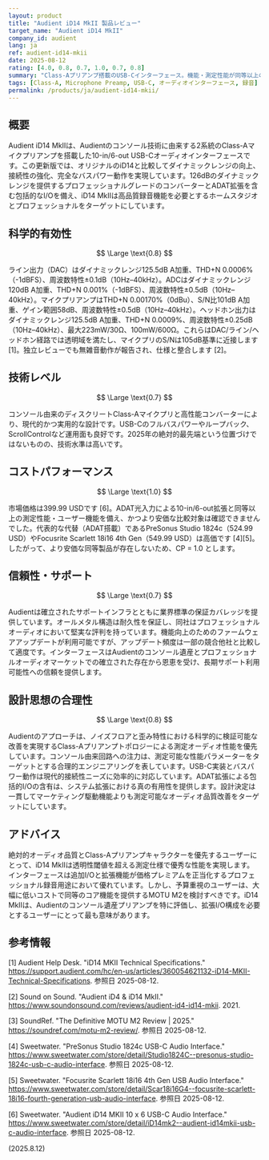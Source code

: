 ```yaml
---
layout: product
title: "Audient iD14 MkII 製品レビュー"
target_name: "Audient iD14 MkII"
company_id: audient
lang: ja
ref: audient-id14-mkii
date: 2025-08-12
rating: [4.0, 0.8, 0.7, 1.0, 0.7, 0.8]
summary: "Class-Aプリアンプ搭載のUSB-Cインターフェース。機能・測定性能が同等以上のより安価な代替が存在しない"
tags: [Class-A, Microphone Preamp, USB-C, オーディオインターフェース, 録音]
permalink: /products/ja/audient-id14-mkii/
---
```

## 概要

Audient iD14 MkIIは、Audientのコンソール技術に由来する2系統のClass-Aマイクプリアンプを搭載した10-in/6-out USB-Cオーディオインターフェースです。この更新版では、オリジナルのiD14と比較してダイナミックレンジの向上、接続性の強化、完全なバスパワー動作を実現しています。126dBのダイナミックレンジを提供するプロフェッショナルグレードのコンバーターとADAT拡張を含む包括的なI/Oを備え、iD14 MkIIは高品質録音機能を必要とするホームスタジオとプロフェッショナルをターゲットにしています。

## 科学的有効性

$$ \Large \text{0.8} $$

ライン出力（DAC）はダイナミックレンジ125.5dB A加重、THD+N 0.0006%（-1dBFS）、周波数特性±0.1dB（10Hz–40kHz）。ADCはダイナミックレンジ120dB A加重、THD+N 0.001%（-1dBFS）、周波数特性±0.5dB（10Hz–40kHz）。マイクプリアンプはTHD+N 0.00170%（0dBu）、S/N比101dB A加重、ゲイン範囲58dB、周波数特性±0.5dB（10Hz–40kHz）。ヘッドホン出力はダイナミックレンジ125.5dB A加重、THD+N 0.0009%、周波数特性±0.25dB（10Hz–40kHz）、最大223mW/30Ω、100mW/600Ω。これらはDAC/ライン/ヘッドホン経路では透明域を満たし、マイクプリのS/Nは105dB基準に近接します [1]。独立レビューでも無雑音動作が報告され、仕様と整合します [2]。

## 技術レベル

$$ \Large \text{0.7} $$

コンソール由来のディスクリートClass-Aマイクプリと高性能コンバーターにより、現代的かつ実用的な設計です。USB-Cのフルバスパワーやループバック、ScrollControlなど運用面も良好です。2025年の絶対的最先端という位置づけではないものの、技術水準は高いです。

## コストパフォーマンス

$$ \Large \text{1.0} $$

市場価格は399.99 USDです [6]。ADAT光入力による10-in/6-out拡張と同等以上の測定性能・ユーザー機能を備え、かつより安価な比較対象は確認できませんでした。代表的な代替（ADAT搭載）であるPreSonus Studio 1824c（524.99 USD）やFocusrite Scarlett 18i16 4th Gen（549.99 USD）は高価です [4][5]。したがって、より安価な同等製品が存在しないため、CP = 1.0 とします。

## 信頼性・サポート

$$ \Large \text{0.7} $$

Audientは確立されたサポートインフラとともに業界標準の保証カバレッジを提供しています。オールメタル構造は耐久性を保証し、同社はプロフェッショナルオーディオにおいて堅実な評判を持っています。機能向上のためのファームウェアアップデートが利用可能ですが、アップデート頻度は一部の競合他社と比較して適度です。インターフェースはAudientのコンソール遺産とプロフェッショナルオーディオマーケットでの確立された存在から恩恵を受け、長期サポート利用可能性への信頼を提供します。

## 設計思想の合理性

$$ \Large \text{0.8} $$

Audientのアプローチは、ノイズフロアと歪み特性における科学的に検証可能な改善を実現するClass-Aプリアンプトポロジーによる測定オーディオ性能を優先しています。コンソール由来回路への注力は、測定可能な性能パラメーターをターゲットとする合理的エンジニアリングを表しています。USB-C実装とバスパワー動作は現代的接続性ニーズに効率的に対応しています。ADAT拡張による包括的I/Oの含有は、システム拡張における真の有用性を提供します。設計決定は一貫してマーケティング駆動機能よりも測定可能なオーディオ品質改善をターゲットにしています。

## アドバイス

絶対的オーディオ品質とClass-Aプリアンプキャラクターを優先するユーザーにとって、iD14 MkIIは透明性閾値を超える測定仕様で優秀な性能を実現します。インターフェースは追加I/Oと拡張機能が価格プレミアムを正当化するプロフェッショナル録音用途において優れています。しかし、予算重視のユーザーは、大幅に低いコストで同等のコア機能を提供するMOTU M2を検討すべきです。iD14 MkIIは、Audientのコンソール遺産プリアンプを特に評価し、拡張I/O構成を必要とするユーザーにとって最も意味があります。

## 参考情報

[1] Audient Help Desk. "iD14 MKII Technical Specifications." https://support.audient.com/hc/en-us/articles/360054621132-iD14-MKII-Technical-Specifications. 参照日 2025-08-12.

[2] Sound on Sound. "Audient iD4 & iD14 MkII." https://www.soundonsound.com/reviews/audient-id4-id14-mkii. 2021.

[3] SoundRef. "The Definitive MOTU M2 Review | 2025." https://soundref.com/motu-m2-review/. 参照日 2025-08-12.

[4] Sweetwater. "PreSonus Studio 1824c USB-C Audio Interface." https://www.sweetwater.com/store/detail/Studio1824C--presonus-studio-1824c-usb-c-audio-interface. 参照日 2025-08-12.

[5] Sweetwater. "Focusrite Scarlett 18i16 4th Gen USB Audio Interface." https://www.sweetwater.com/store/detail/Scar18i16G4--focusrite-scarlett-18i16-fourth-generation-usb-audio-interface. 参照日 2025-08-12.

[6] Sweetwater. "Audient iD14 MKII 10 x 6 USB-C Audio Interface." https://www.sweetwater.com/store/detail/iD14mk2--audient-id14mkii-usb-c-audio-interface. 参照日 2025-08-12.

(2025.8.12)